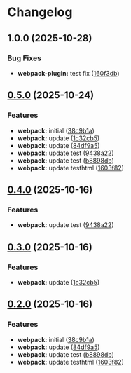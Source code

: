 # Changelog

## 1.0.0 (2025-10-28)


### Bug Fixes

* **webpack-plugin:** test fix ([160f3db](https://github.com/burakgormek/test-ga2/commit/160f3db1badc867712fc70d61adb429e62fe9852))

## [0.5.0](https://github.com/burakgormek/test-ga2/compare/webpack-test@v0.4.0...webpack-test@v0.5.0) (2025-10-24)


### Features

* **webpack:** initial ([38c9b1a](https://github.com/burakgormek/test-ga2/commit/38c9b1acd4507c0139771620c8f8aab1805edf40))
* **webpack:** update ([1c32cb5](https://github.com/burakgormek/test-ga2/commit/1c32cb5d6af1b5c42f347ba08059f4400a7ef8b1))
* **webpack:** update ([84df9a5](https://github.com/burakgormek/test-ga2/commit/84df9a51955dd493f7b71d996490f17d34116c4f))
* **webpack:** update test ([9438a22](https://github.com/burakgormek/test-ga2/commit/9438a2276e086f83d9b403847cf2d6b10f706723))
* **webpack:** update test ([b8898db](https://github.com/burakgormek/test-ga2/commit/b8898dbc89546229467934ca49f11ee5016429ad))
* **webpack:** update testhtml ([1603f82](https://github.com/burakgormek/test-ga2/commit/1603f82a2343284a8f4e25300a8d0105879367a3))

## [0.4.0](https://github.com/burakgormek/test-ga2/compare/webpack@v0.3.0...webpack@v0.4.0) (2025-10-16)


### Features

* **webpack:** update test ([9438a22](https://github.com/burakgormek/test-ga2/commit/9438a2276e086f83d9b403847cf2d6b10f706723))

## [0.3.0](https://github.com/burakgormek/test-ga2/compare/webpack@v0.2.0...webpack@v0.3.0) (2025-10-16)


### Features

* **webpack:** update ([1c32cb5](https://github.com/burakgormek/test-ga2/commit/1c32cb5d6af1b5c42f347ba08059f4400a7ef8b1))

## [0.2.0](https://github.com/burakgormek/test-ga2/compare/webpack@v0.1.0...webpack@v0.2.0) (2025-10-16)


### Features

* **webpack:** initial ([38c9b1a](https://github.com/burakgormek/test-ga2/commit/38c9b1acd4507c0139771620c8f8aab1805edf40))
* **webpack:** update ([84df9a5](https://github.com/burakgormek/test-ga2/commit/84df9a51955dd493f7b71d996490f17d34116c4f))
* **webpack:** update test ([b8898db](https://github.com/burakgormek/test-ga2/commit/b8898dbc89546229467934ca49f11ee5016429ad))
* **webpack:** update testhtml ([1603f82](https://github.com/burakgormek/test-ga2/commit/1603f82a2343284a8f4e25300a8d0105879367a3))
